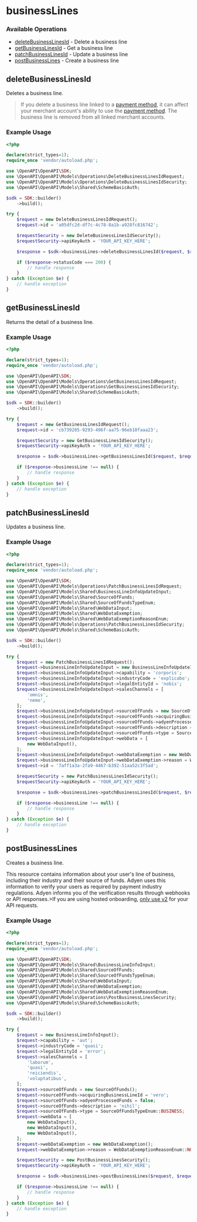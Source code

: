 # businessLines

### Available Operations

* [deleteBusinessLinesId](#deletebusinesslinesid) - Delete a business line
* [getBusinessLinesId](#getbusinesslinesid) - Get a business line
* [patchBusinessLinesId](#patchbusinesslinesid) - Update a business line
* [postBusinessLines](#postbusinesslines) - Create a business line

## deleteBusinessLinesId

Deletes a business line.

 >If you delete a business line linked to a [payment method](https://docs.adyen.com/development-resources/paymentmethodvariant#management-api), it can affect your merchant account's ability to use the [payment method](https://docs.adyen.com/api-explorer/Management/latest/post/merchants/_merchantId_/paymentMethodSettings). The business line is removed from all linked merchant accounts.

### Example Usage

```php
<?php

declare(strict_types=1);
require_once 'vendor/autoload.php';

use \OpenAPI\OpenAPI\SDK;
use \OpenAPI\OpenAPI\Models\Operations\DeleteBusinessLinesIdRequest;
use \OpenAPI\OpenAPI\Models\Operations\DeleteBusinessLinesIdSecurity;
use \OpenAPI\OpenAPI\Models\Shared\SchemeBasicAuth;

$sdk = SDK::builder()
    ->build();

try {
    $request = new DeleteBusinessLinesIdRequest();
    $request->id = 'a05dfc2d-df7c-4c78-8a1b-a928fc816742';

    $requestSecurity = new DeleteBusinessLinesIdSecurity();
    $requestSecurity->apiKeyAuth = 'YOUR_API_KEY_HERE';

    $response = $sdk->businessLines->deleteBusinessLinesId($request, $requestSecurity);

    if ($response->statusCode === 200) {
        // handle response
    }
} catch (Exception $e) {
    // handle exception
}
```

## getBusinessLinesId

Returns the detail of a business line.

### Example Usage

```php
<?php

declare(strict_types=1);
require_once 'vendor/autoload.php';

use \OpenAPI\OpenAPI\SDK;
use \OpenAPI\OpenAPI\Models\Operations\GetBusinessLinesIdRequest;
use \OpenAPI\OpenAPI\Models\Operations\GetBusinessLinesIdSecurity;
use \OpenAPI\OpenAPI\Models\Shared\SchemeBasicAuth;

$sdk = SDK::builder()
    ->build();

try {
    $request = new GetBusinessLinesIdRequest();
    $request->id = 'cb739205-9293-496f-aa75-96eb10faaa23';

    $requestSecurity = new GetBusinessLinesIdSecurity();
    $requestSecurity->apiKeyAuth = 'YOUR_API_KEY_HERE';

    $response = $sdk->businessLines->getBusinessLinesId($request, $requestSecurity);

    if ($response->businessLine !== null) {
        // handle response
    }
} catch (Exception $e) {
    // handle exception
}
```

## patchBusinessLinesId

Updates a business line.

### Example Usage

```php
<?php

declare(strict_types=1);
require_once 'vendor/autoload.php';

use \OpenAPI\OpenAPI\SDK;
use \OpenAPI\OpenAPI\Models\Operations\PatchBusinessLinesIdRequest;
use \OpenAPI\OpenAPI\Models\Shared\BusinessLineInfoUpdateInput;
use \OpenAPI\OpenAPI\Models\Shared\SourceOfFunds;
use \OpenAPI\OpenAPI\Models\Shared\SourceOfFundsTypeEnum;
use \OpenAPI\OpenAPI\Models\Shared\WebDataInput;
use \OpenAPI\OpenAPI\Models\Shared\WebDataExemption;
use \OpenAPI\OpenAPI\Models\Shared\WebDataExemptionReasonEnum;
use \OpenAPI\OpenAPI\Models\Operations\PatchBusinessLinesIdSecurity;
use \OpenAPI\OpenAPI\Models\Shared\SchemeBasicAuth;

$sdk = SDK::builder()
    ->build();

try {
    $request = new PatchBusinessLinesIdRequest();
    $request->businessLineInfoUpdateInput = new BusinessLineInfoUpdateInput();
    $request->businessLineInfoUpdateInput->capability = 'corporis';
    $request->businessLineInfoUpdateInput->industryCode = 'explicabo';
    $request->businessLineInfoUpdateInput->legalEntityId = 'nobis';
    $request->businessLineInfoUpdateInput->salesChannels = [
        'omnis',
        'nemo',
    ];
    $request->businessLineInfoUpdateInput->sourceOfFunds = new SourceOfFunds();
    $request->businessLineInfoUpdateInput->sourceOfFunds->acquiringBusinessLineId = 'minima';
    $request->businessLineInfoUpdateInput->sourceOfFunds->adyenProcessedFunds = false;
    $request->businessLineInfoUpdateInput->sourceOfFunds->description = 'excepturi';
    $request->businessLineInfoUpdateInput->sourceOfFunds->type = SourceOfFundsTypeEnum::BUSINESS;
    $request->businessLineInfoUpdateInput->webData = [
        new WebDataInput(),
    ];
    $request->businessLineInfoUpdateInput->webDataExemption = new WebDataExemption();
    $request->businessLineInfoUpdateInput->webDataExemption->reason = WebDataExemptionReasonEnum::NO_ONLINE_PRESENCE;
    $request->id = '7aff1a3a-2fa9-4467-b392-51aa52c3f5ad';

    $requestSecurity = new PatchBusinessLinesIdSecurity();
    $requestSecurity->apiKeyAuth = 'YOUR_API_KEY_HERE';

    $response = $sdk->businessLines->patchBusinessLinesId($request, $requestSecurity);

    if ($response->businessLine !== null) {
        // handle response
    }
} catch (Exception $e) {
    // handle exception
}
```

## postBusinessLines

Creates a business line. 

This resource contains information about your user's line of business, including their industry and their source of funds. Adyen uses this information to verify your users as required by payment industry regulations. Adyen informs you of the verification results through webhooks or API responses.>If you are using hosted onboarding, [only use v2](https://docs.adyen.com/release-notes/platforms-and-financial-products#releaseNote=2023-05-01-legal-entity-management-api-3) for your API requests.



### Example Usage

```php
<?php

declare(strict_types=1);
require_once 'vendor/autoload.php';

use \OpenAPI\OpenAPI\SDK;
use \OpenAPI\OpenAPI\Models\Shared\BusinessLineInfoInput;
use \OpenAPI\OpenAPI\Models\Shared\SourceOfFunds;
use \OpenAPI\OpenAPI\Models\Shared\SourceOfFundsTypeEnum;
use \OpenAPI\OpenAPI\Models\Shared\WebDataInput;
use \OpenAPI\OpenAPI\Models\Shared\WebDataExemption;
use \OpenAPI\OpenAPI\Models\Shared\WebDataExemptionReasonEnum;
use \OpenAPI\OpenAPI\Models\Operations\PostBusinessLinesSecurity;
use \OpenAPI\OpenAPI\Models\Shared\SchemeBasicAuth;

$sdk = SDK::builder()
    ->build();

try {
    $request = new BusinessLineInfoInput();
    $request->capability = 'aut';
    $request->industryCode = 'quasi';
    $request->legalEntityId = 'error';
    $request->salesChannels = [
        'laborum',
        'quasi',
        'reiciendis',
        'voluptatibus',
    ];
    $request->sourceOfFunds = new SourceOfFunds();
    $request->sourceOfFunds->acquiringBusinessLineId = 'vero';
    $request->sourceOfFunds->adyenProcessedFunds = false;
    $request->sourceOfFunds->description = 'nihil';
    $request->sourceOfFunds->type = SourceOfFundsTypeEnum::BUSINESS;
    $request->webData = [
        new WebDataInput(),
        new WebDataInput(),
        new WebDataInput(),
    ];
    $request->webDataExemption = new WebDataExemption();
    $request->webDataExemption->reason = WebDataExemptionReasonEnum::NO_ONLINE_PRESENCE;

    $requestSecurity = new PostBusinessLinesSecurity();
    $requestSecurity->apiKeyAuth = 'YOUR_API_KEY_HERE';

    $response = $sdk->businessLines->postBusinessLines($request, $requestSecurity);

    if ($response->businessLine !== null) {
        // handle response
    }
} catch (Exception $e) {
    // handle exception
}
```
